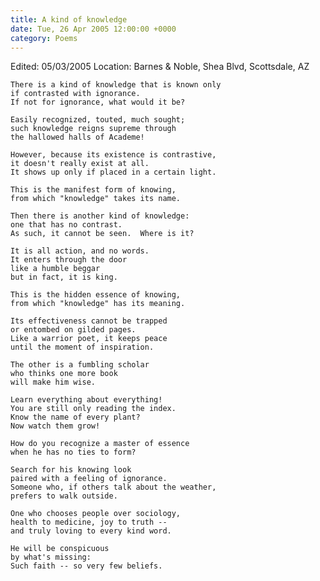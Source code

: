 ```yaml
---
title: A kind of knowledge
date: Tue, 26 Apr 2005 12:00:00 +0000
category: Poems
---
```


Edited: 05/03/2005
Location: Barnes & Noble, Shea Blvd, Scottsdale, AZ

    There is a kind of knowledge that is known only  
    if contrasted with ignorance.  
    If not for ignorance, what would it be?

    Easily recognized, touted, much sought;  
    such knowledge reigns supreme through  
    the hallowed halls of Academe!

    However, because its existence is contrastive,  
    it doesn't really exist at all.  
    It shows up only if placed in a certain light.

    This is the manifest form of knowing,  
    from which "knowledge" takes its name.

    Then there is another kind of knowledge:  
    one that has no contrast.  
    As such, it cannot be seen.  Where is it?

    It is all action, and no words.  
    It enters through the door  
    like a humble beggar  
    but in fact, it is king.

    This is the hidden essence of knowing,  
    from which "knowledge" has its meaning.

    Its effectiveness cannot be trapped  
    or entombed on gilded pages.  
    Like a warrior poet, it keeps peace  
    until the moment of inspiration.

    The other is a fumbling scholar  
    who thinks one more book  
    will make him wise.

    Learn everything about everything!  
    You are still only reading the index.  
    Know the name of every plant?  
    Now watch them grow!

    How do you recognize a master of essence  
    when he has no ties to form?

    Search for his knowing look  
    paired with a feeling of ignorance.  
    Someone who, if others talk about the weather,  
    prefers to walk outside.

    One who chooses people over sociology,  
    health to medicine, joy to truth --  
    and truly loving to every kind word.

    He will be conspicuous  
    by what's missing:  
    Such faith -- so very few beliefs.


